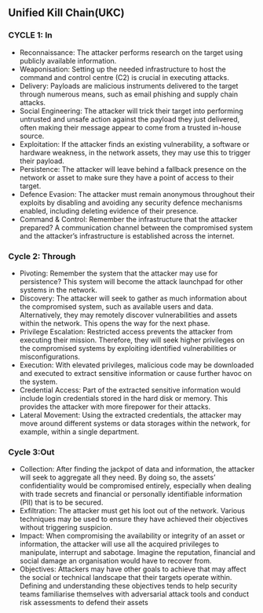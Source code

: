 ## Unified Kill Chain(UKC)

### CYCLE 1: In

- Reconnaissance: The attacker performs research on the target using publicly available information.
- Weaponisation: Setting up the needed infrastructure to host the command and control centre (C2) is crucial in executing attacks.
- Delivery: Payloads are malicious instruments delivered to the target through numerous means, such as email phishing and supply chain attacks.
- Social Engineering: The attacker will trick their target into performing untrusted and unsafe action against the payload they just delivered, often making their message appear to come from a trusted in-house source.
- Exploitation: If the attacker finds an existing vulnerability, a software or hardware weakness, in the network assets, they may use this to trigger their payload.
- Persistence: The attacker will leave behind a fallback presence on the network or asset to make sure they have a point of access to their target.
- Defence Evasion: The attacker must remain anonymous throughout their exploits by disabling and avoiding any security defence mechanisms enabled, including deleting evidence of their presence.
- Command & Control: Remember the infrastructure that the attacker prepared? A communication channel between the compromised system and the attacker’s infrastructure is established across the internet.

### Cycle 2: Through

- Pivoting: Remember the system that the attacker may use for persistence? This system will become the attack launchpad for other systems in the network.
- Discovery: The attacker will seek to gather as much information about the compromised system, such as available users and data. Alternatively, they may remotely discover vulnerabilities and assets within the network. This opens the way for the next phase.
- Privilege Escalation: Restricted access prevents the attacker from executing their mission. Therefore, they will seek higher privileges on the compromised systems by exploiting identified vulnerabilities or misconfigurations.
- Execution: With elevated privileges, malicious code may be downloaded and executed to extract sensitive information or cause further havoc on the system.
- Credential Access: Part of the extracted sensitive information would include login credentials stored in the hard disk or memory. This provides the attacker with more firepower for their attacks.
- Lateral Movement: Using the extracted credentials, the attacker may move around different systems or data storages within the network, for example, within a single department.

### Cycle 3:Out

- Collection: After finding the jackpot of data and information, the attacker will seek to aggregate all they need. By doing so, the assets’ confidentiality would be compromised entirely, especially when dealing with trade secrets and financial or personally identifiable information (PII) that is to be secured.
- Exfiltration: The attacker must get his loot out of the network. Various techniques may be used to ensure they have achieved their objectives without triggering suspicion.
- Impact: When compromising the availability or integrity of an asset or information, the attacker will use all the acquired privileges to manipulate, interrupt and sabotage. Imagine the reputation, financial and social damage an organisation would have to recover from.
- Objectives: Attackers may have other goals to achieve that may affect the social or technical landscape that their targets operate within. Defining and understanding these objectives tends to help security teams familiarise themselves with adversarial attack tools and conduct risk assessments to defend their assets
